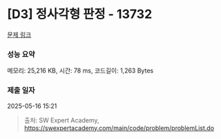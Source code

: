 # [D3] 정사각형 판정 - 13732 

[문제 링크](https://swexpertacademy.com/main/code/problem/problemDetail.do?contestProbId=AX8BAN1qTwoDFARO) 

### 성능 요약

메모리: 25,216 KB, 시간: 78 ms, 코드길이: 1,263 Bytes

### 제출 일자

2025-05-16 15:21



> 출처: SW Expert Academy, https://swexpertacademy.com/main/code/problem/problemList.do